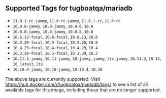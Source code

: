 ## Supported Tags for tugboatqa/mariadb

* `11.0.1-rc-jammy`, `11.0-rc-jammy`, `11.0.1-rc`, `11.0-rc`
* `10.9.6-jammy`, `10.9-jammy`, `10.9.6`, `10.9`
* `10.8.8-jammy`, `10.8-jammy`, `10.8.8`, `10.8`
* `10.6.13-focal`, `10.6-focal`, `10.6.13`, `10.6`
* `10.5.20-focal`, `10.5-focal`, `10.5.20`, `10.5`
* `10.4.29-focal`, `10.4-focal`, `10.4.29`, `10.4`
* `10.3.39-focal`, `10.3-focal`, `10.3.39`, `10.3`
* `10.11.3-jammy`, `10.11-jammy`, `10-jammy`, `jammy`, `lts-jammy`, `10.11.3`, `10.11`, `10`, `latest`, `lts`
* `10.10.4-jammy`, `10.10-jammy`, `10.10.4`, `10.10`

The above tags are currently supported. Visit https://hub.docker.com/r/tugboatqa/mariadb/tags/ to see a list of all available tags for this image, including those that are no longer supported.
